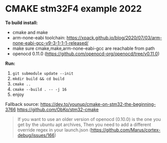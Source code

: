 # CMAKE stm32F4 example 2022

**To build install:**
 * cmake and make
 * arm-none-eabi toolchain: https://xpack.github.io/blog/2020/07/03/arm-none-eabi-gcc-v9-3-1-1-1-released/
 * make sure cmake,make,arm-none-eabi-gcc are reachable from path
 * openocd 0.11.0 (https://github.com/openocd-org/openocd/tree/v0.11.0)

**Run:**
1. `git submodule update --init`
1. `mkdir build && cd build`
2. `cmake ..`
3. `cmake --build . -- -j 16`
4. enjoy


Fallback source:
https://dev.to/younup/cmake-on-stm32-the-beginning-3766
https://github.com/ObKo/stm32-cmake

> If you want to use an older version of openocd (0.10.0) is the one you get by the ubuntu apt archives,
> Then you need to add a different override regex in your launch.json (https://github.com/Marus/cortex-debug/issues/166)